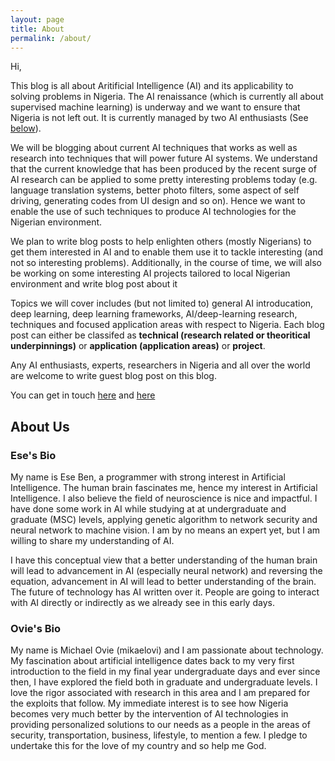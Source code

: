 ```yaml
---
layout: page
title: About
permalink: /about/
---
```


Hi, 

This blog is all about Aritificial Intelligence (AI) and its applicability to solving problems in Nigeria. The AI renaissance (which is currently all about supervised machine learning) is underway and we want to ensure that Nigeria is not left out. It is currently managed by two AI enthusiasts (See [below](#aboutus)).

We will be blogging about current AI techniques that works as well as research into techniques that will power future AI systems. We understand that the current knowledge that has been produced by the recent surge of AI research can be applied to some pretty interesting problems today (e.g. language translation systems, better photo filters, some aspect of self driving, generating codes from UI design and so on). Hence we want to enable the use of such techniques to produce AI technologies for the Nigerian environment.

We plan to write blog posts to help enlighten others (mostly Nigerians) to get them interested in AI and to enable them use it to tackle interesting (and not so interesting problems). Additionally, in the course of time, we will also be working on some interesting AI projects tailored to local Nigerian environment and write blog post about it

Topics we will cover includes (but not limited to) general AI introducation, deep learning, deep learning frameworks, AI/deep-learning research, techniques and focused application areas with respect to Nigeria.
Each blog post can either be classifed as **technical (research related or theoritical underpinnings)** or **application (application areas)** or **project**.

Any AI enthusiasts, experts, researchers in Nigeria and all over the world are welcome to write guest blog post on this blog.

You can get in touch [here](mailto:wecodeanything@outlook.com) and [here](mailto:mikaelovi@gmail.com)

  

## About Us
### Ese's Bio
My name is Ese Ben, a programmer with strong interest in Artificial Intelligence. The human brain fascinates me, hence my interest in Artificial Intelligence. I also believe the field of neuroscience is nice and impactful. I have done some work in AI while studying at at undergraduate and graduate (MSC) levels, applying genetic algorithm to network security and neural network to machine vision. I am by no means an expert yet, but I am willing to share my understanding of AI.

I have this conceptual view that a better understanding of the human brain will lead to advancement in AI (especially neural network) and reversing the equation, advancement in AI will lead to better understanding of the brain. The future of technology has AI written over it. People are going to interact with AI directly or indirectly as we already see in this early days. 

### Ovie's Bio
My name is Michael Ovie (mikaelovi) and I am passionate about technology. My fascination about artificial intelligence dates back to my very first introduction to the field in my final year undergraduate days and ever since then, I have explored the field both in graduate and undergraduate levels. I love the rigor associated with research in this area and I am prepared for the exploits that follow. My immediate interest is to see how Nigeria becomes very much better by the intervention of AI technologies in providing personalized solutions to our needs as a people in the areas of security, transportation, business, lifestyle, to mention a few. I pledge to undertake this for the love of my country and so help me God.
